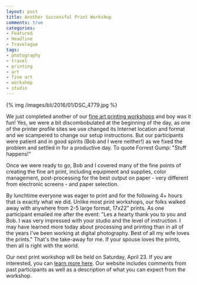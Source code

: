 ```yaml
---
layout: post
title: Another Successful Print Workshop
comments: true
categories:
- Featured
- Headline
- Travelogue
tags:
- photography
- travel
- printing
- art
- fine art
- workshop
- studio
---
```


{% img /images/bli/2016/01/DSC_4779.jpg %}

We just completed another of our [fine art printing workshops](http://www.lesterpickerphoto.com/workshops/upcoming-workshops.html#printing) and boy was it fun! Yes, we were a bit discombobulated at the beginning of the day, as one of the printer profile sites we use changed its Internet location and format and we scampered to change our setup instructions. But our participants were patient and in good spirits (Bob and I were neither!) as we fixed the problem and settled in for a productive day. To quote Forrest Gump: "Stuff happens!"

<!--more-->

Once we were ready to go, Bob and I covered many of the fine points of creating the fine art print, including equipment and supplies, color management, post-processing for the best output on paper - very different from electronic screens - and paper selection. 

By lunchtime everyone was eager to print and for the following 4+ hours that is exactly what we did. Unlike most print workshops, our folks walked away with anywhere from 2-5 large format, 17x22" prints. As one participant emailed me after the event: "Les a hearty thank you to you and Bob. I was very impressed with your studio and the level of instruction.  I may have learned more today about processing and printing than in all of the years I've been working at digital photography. Best of all my wife loves the prints." That's the take-away for me. If your spouse loves the prints, then all is right with the world. 

Our next print workshop will be held on Saturday, April 23. If you are interested, you can [learn more here](http://www.lesterpickerphoto.com/workshops/upcoming-workshops.html#printing). Our website includes comments from past participants as well as a description of what you can expect from the workshop.

